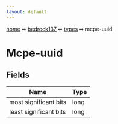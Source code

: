 ```yaml
---
layout: default
---
```


[home](/) ➡ [bedrock137](/protocol/bedrock137) ➡ [types](/protocol/bedrock137/types) ➡ mcpe-uuid

# Mcpe-uuid

## Fields

Name | Type
---|---
most significant bits | long
least significant bits | long

